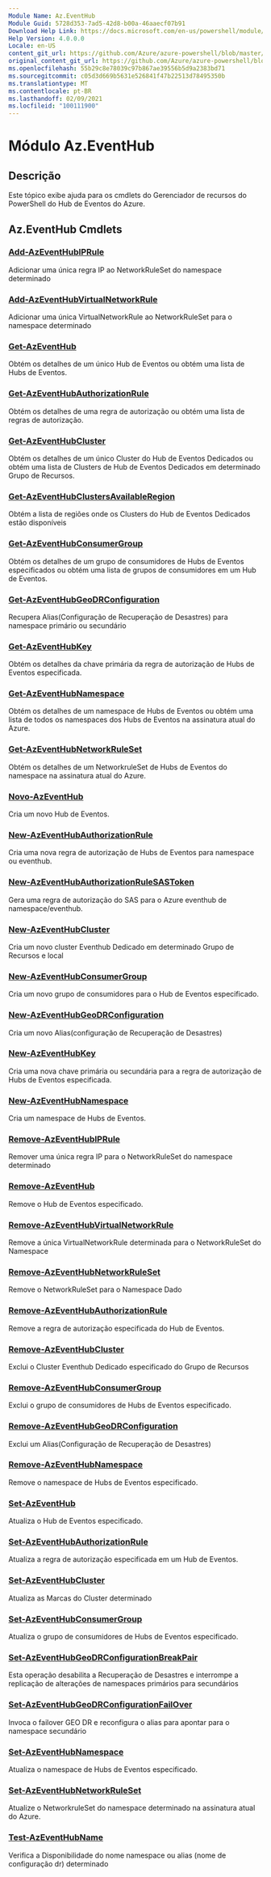 ```yaml
---
Module Name: Az.EventHub
Module Guid: 5728d353-7ad5-42d8-b00a-46aaecf07b91
Download Help Link: https://docs.microsoft.com/en-us/powershell/module/az.eventhub
Help Version: 4.0.0.0
Locale: en-US
content_git_url: https://github.com/Azure/azure-powershell/blob/master/src/EventHub/EventHub/help/Az.EventHub.md
original_content_git_url: https://github.com/Azure/azure-powershell/blob/master/src/EventHub/EventHub/help/Az.EventHub.md
ms.openlocfilehash: 55b29c8e78039c97b867ae39556b5d9a2383bd71
ms.sourcegitcommit: c05d3d669b5631e526841f47b22513d78495350b
ms.translationtype: MT
ms.contentlocale: pt-BR
ms.lasthandoff: 02/09/2021
ms.locfileid: "100111900"
---
```

# Módulo Az.EventHub
## Descrição
Este tópico exibe ajuda para os cmdlets do Gerenciador de recursos do PowerShell do Hub de Eventos do Azure.

## Az.EventHub Cmdlets
### [Add-AzEventHubIPRule](Add-AzEventHubIPRule.md)
Adicionar uma única regra IP ao NetworkRuleSet do namespace determinado

### [Add-AzEventHubVirtualNetworkRule](Add-AzEventHubVirtualNetworkRule.md)
Adicionar uma única VirtualNetworkRule ao NetworkRuleSet para o namespace determinado

### [Get-AzEventHub](Get-AzEventHub.md)
Obtém os detalhes de um único Hub de Eventos ou obtém uma lista de Hubs de Eventos.

### [Get-AzEventHubAuthorizationRule](Get-AzEventHubAuthorizationRule.md)
Obtém os detalhes de uma regra de autorização ou obtém uma lista de regras de autorização.

### [Get-AzEventHubCluster](Get-AzEventHubCluster.md)
Obtém os detalhes de um único Cluster do Hub de Eventos Dedicados ou obtém uma lista de Clusters de Hub de Eventos Dedicados em determinado Grupo de Recursos.

### [Get-AzEventHubClustersAvailableRegion](Get-AzEventHubClustersAvailableRegion.md)
Obtém a lista de regiões onde os Clusters do Hub de Eventos Dedicados estão disponíveis

### [Get-AzEventHubConsumerGroup](Get-AzEventHubConsumerGroup.md)
Obtém os detalhes de um grupo de consumidores de Hubs de Eventos especificados ou obtém uma lista de grupos de consumidores em um Hub de Eventos.

### [Get-AzEventHubGeoDRConfiguration](Get-AzEventHubGeoDRConfiguration.md)
Recupera Alias(Configuração de Recuperação de Desastres) para namespace primário ou secundário

### [Get-AzEventHubKey](Get-AzEventHubKey.md)
Obtém os detalhes da chave primária da regra de autorização de Hubs de Eventos especificada.

### [Get-AzEventHubNamespace](Get-AzEventHubNamespace.md)
Obtém os detalhes de um namespace de Hubs de Eventos ou obtém uma lista de todos os namespaces dos Hubs de Eventos na assinatura atual do Azure.

### [Get-AzEventHubNetworkRuleSet](Get-AzEventHubNetworkRuleSet.md)
Obtém os detalhes de um NetworkruleSet de Hubs de Eventos do namespace na assinatura atual do Azure.

### [Novo-AzEventHub](New-AzEventHub.md)
Cria um novo Hub de Eventos.

### [New-AzEventHubAuthorizationRule](New-AzEventHubAuthorizationRule.md)
Cria uma nova regra de autorização de Hubs de Eventos para namespace ou eventhub.

### [New-AzEventHubAuthorizationRuleSASToken](New-AzEventHubAuthorizationRuleSASToken.md)
Gera uma regra de autorização do SAS para o Azure eventhub de namespace/eventhub.

### [New-AzEventHubCluster](New-AzEventHubCluster.md)
Cria um novo cluster Eventhub Dedicado em determinado Grupo de Recursos e local

### [New-AzEventHubConsumerGroup](New-AzEventHubConsumerGroup.md)
Cria um novo grupo de consumidores para o Hub de Eventos especificado.

### [New-AzEventHubGeoDRConfiguration](New-AzEventHubGeoDRConfiguration.md)
Cria um novo Alias(configuração de Recuperação de Desastres)

### [New-AzEventHubKey](New-AzEventHubKey.md)
Cria uma nova chave primária ou secundária para a regra de autorização de Hubs de Eventos especificada.

### [New-AzEventHubNamespace](New-AzEventHubNamespace.md)
Cria um namespace de Hubs de Eventos.

### [Remove-AzEventHubIPRule](Remove-AzEventHubIPRule.md)
Remover uma única regra IP para o NetworkRuleSet do namespace determinado

### [Remove-AzEventHub](Remove-AzEventHub.md)
Remove o Hub de Eventos especificado.

### [Remove-AzEventHubVirtualNetworkRule](Remove-AzEventHubVirtualNetworkRule.md)
Remove a única VirtualNetworkRule determinada para o NetworkRuleSet do Namespace

### [Remove-AzEventHubNetworkRuleSet](Remove-AzEventHubNetworkRuleSet.md)
Remove o NetworkRuleSet para o Namespace Dado

### [Remove-AzEventHubAuthorizationRule](Remove-AzEventHubAuthorizationRule.md)
Remove a regra de autorização especificada do Hub de Eventos.

### [Remove-AzEventHubCluster](Remove-AzEventHubCluster.md)
Exclui o Cluster Eventhub Dedicado especificado do Grupo de Recursos

### [Remove-AzEventHubConsumerGroup](Remove-AzEventHubConsumerGroup.md)
Exclui o grupo de consumidores de Hubs de Eventos especificado.

### [Remove-AzEventHubGeoDRConfiguration](Remove-AzEventHubGeoDRConfiguration.md)
Exclui um Alias(Configuração de Recuperação de Desastres)

### [Remove-AzEventHubNamespace](Remove-AzEventHubNamespace.md)
Remove o namespace de Hubs de Eventos especificado.

### [Set-AzEventHub](Set-AzEventHub.md)
Atualiza o Hub de Eventos especificado.

### [Set-AzEventHubAuthorizationRule](Set-AzEventHubAuthorizationRule.md)
Atualiza a regra de autorização especificada em um Hub de Eventos.

### [Set-AzEventHubCluster](Set-AzEventHubCluster.md)
Atualiza as Marcas do Cluster determinado

### [Set-AzEventHubConsumerGroup](Set-AzEventHubConsumerGroup.md)
Atualiza o grupo de consumidores de Hubs de Eventos especificado.

### [Set-AzEventHubGeoDRConfigurationBreakPair](Set-AzEventHubGeoDRConfigurationBreakPair.md)
Esta operação desabilita a Recuperação de Desastres e interrompe a replicação de alterações de namespaces primários para secundários

### [Set-AzEventHubGeoDRConfigurationFailOver](Set-AzEventHubGeoDRConfigurationFailOver.md)
Invoca o failover GEO DR e reconfigura o alias para apontar para o namespace secundário

### [Set-AzEventHubNamespace](Set-AzEventHubNamespace.md)
Atualiza o namespace de Hubs de Eventos especificado.

### [Set-AzEventHubNetworkRuleSet](Set-AzEventHubNetworkRuleSet.md)
Atualize o NetworkruleSet do namespace determinado na assinatura atual do Azure.

### [Test-AzEventHubName](Test-AzEventHubName.md)
Verifica a Disponibilidade do nome namespace ou alias (nome de configuração dr) determinado

